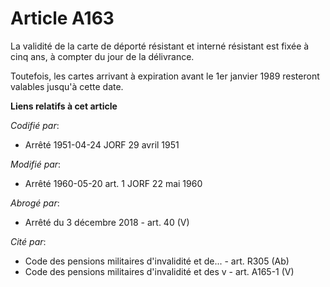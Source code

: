 # Article A163

La validité de la carte de déporté résistant et interné résistant est fixée à cinq ans, à compter du jour de la délivrance.

Toutefois, les cartes arrivant à expiration avant le 1er janvier 1989 resteront valables jusqu'à cette date.

**Liens relatifs à cet article**

_Codifié par_:

  - Arrêté 1951-04-24 JORF 29 avril 1951

_Modifié par_:

  - Arrêté 1960-05-20 art. 1 JORF 22 mai 1960

_Abrogé par_:

  - Arrêté du 3 décembre 2018 - art. 40 (V)

_Cité par_:

  - Code des pensions militaires d'invalidité et de... - art. R305 (Ab)
  - Code des pensions militaires d'invalidité et des v - art. A165-1 (V)
